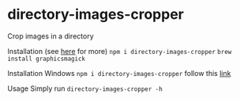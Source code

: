 # directory-images-cropper
Crop images in a directory



Installation (see [here](https://github.com/aheckmann/gm) for more)
`npm i directory-images-cropper`
`brew install graphicsmagick`

Installation Windows
 `npm i directory-images-cropper`
 follow this [link](http://www.graphicsmagick.org/INSTALL-windows.html)
 
Usage
 Simply run `directory-images-cropper -h`
 
 
